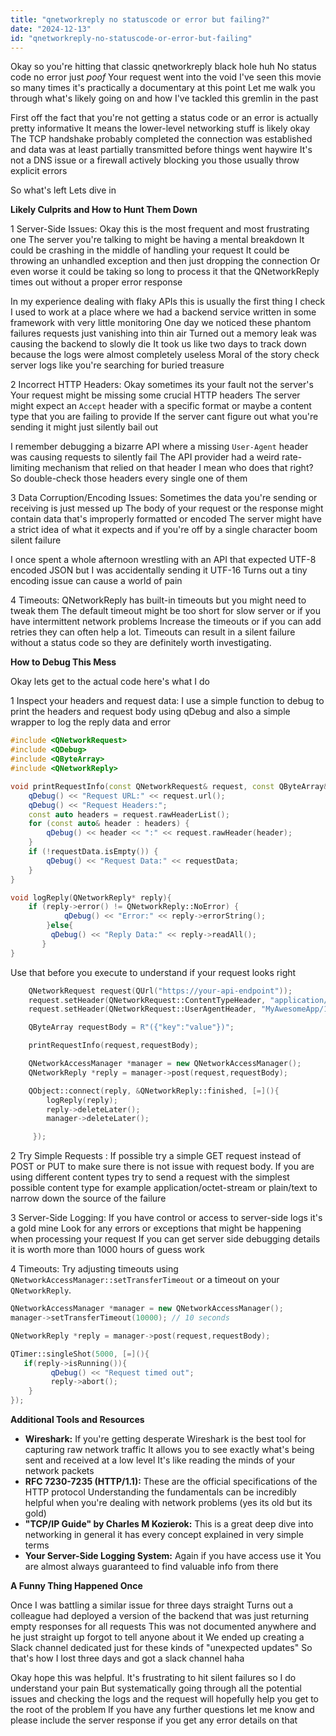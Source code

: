 ```yaml
---
title: "qnetworkreply no statuscode or error but failing?"
date: "2024-12-13"
id: "qnetworkreply-no-statuscode-or-error-but-failing"
---
```


Okay so you're hitting that classic qnetworkreply black hole huh No status code no error just *poof* Your request went into the void I've seen this movie so many times it's practically a documentary at this point Let me walk you through what's likely going on and how I've tackled this gremlin in the past

First off the fact that you're not getting a status code or an error is actually pretty informative It means the lower-level networking stuff is likely okay The TCP handshake probably completed the connection was established and data was at least partially transmitted before things went haywire It's not a DNS issue or a firewall actively blocking you those usually throw explicit errors

So what's left Lets dive in

**Likely Culprits and How to Hunt Them Down**

1 Server-Side Issues: Okay this is the most frequent and most frustrating one The server you're talking to might be having a mental breakdown It could be crashing in the middle of handling your request It could be throwing an unhandled exception and then just dropping the connection Or even worse it could be taking so long to process it that the QNetworkReply times out without a proper error response

In my experience dealing with flaky APIs this is usually the first thing I check I used to work at a place where we had a backend service written in some framework with very little monitoring One day we noticed these phantom failures requests just vanishing into thin air Turned out a memory leak was causing the backend to slowly die It took us like two days to track down because the logs were almost completely useless Moral of the story check server logs like you're searching for buried treasure

2 Incorrect HTTP Headers: Okay sometimes its your fault not the server's Your request might be missing some crucial HTTP headers The server might expect an `Accept` header with a specific format or maybe a content type that you are failing to provide If the server cant figure out what you're sending it might just silently bail out

I remember debugging a bizarre API where a missing `User-Agent` header was causing requests to silently fail The API provider had a weird rate-limiting mechanism that relied on that header I mean who does that right? So double-check those headers every single one of them

3 Data Corruption/Encoding Issues: Sometimes the data you're sending or receiving is just messed up The body of your request or the response might contain data that's improperly formatted or encoded The server might have a strict idea of what it expects and if you're off by a single character boom silent failure

I once spent a whole afternoon wrestling with an API that expected UTF-8 encoded JSON but I was accidentally sending it UTF-16 Turns out a tiny encoding issue can cause a world of pain

4 Timeouts: QNetworkReply has built-in timeouts but you might need to tweak them The default timeout might be too short for slow server or if you have intermittent network problems Increase the timeouts or if you can add retries they can often help a lot. Timeouts can result in a silent failure without a status code so they are definitely worth investigating.

**How to Debug This Mess**

Okay lets get to the actual code here's what I do

1 Inspect your headers and request data:  I use a simple function to debug to print the headers and request body using qDebug and also a simple wrapper to log the reply data and error
```cpp
#include <QNetworkRequest>
#include <QDebug>
#include <QByteArray>
#include <QNetworkReply>

void printRequestInfo(const QNetworkRequest& request, const QByteArray& requestData = QByteArray()) {
    qDebug() << "Request URL:" << request.url();
    qDebug() << "Request Headers:";
    const auto headers = request.rawHeaderList();
    for (const auto& header : headers) {
        qDebug() << header << ":" << request.rawHeader(header);
    }
    if (!requestData.isEmpty()) {
        qDebug() << "Request Data:" << requestData;
    }
}

void logReply(QNetworkReply* reply){
    if (reply->error() != QNetworkReply::NoError) {
            qDebug() << "Error:" << reply->errorString();
        }else{
         qDebug() << "Reply Data:" << reply->readAll();
       }
}
```
Use that before you execute to understand if your request looks right

```cpp
    QNetworkRequest request(QUrl("https://your-api-endpoint"));
    request.setHeader(QNetworkRequest::ContentTypeHeader, "application/json");
    request.setHeader(QNetworkRequest::UserAgentHeader, "MyAwesomeApp/1.0");

    QByteArray requestBody = R"({"key":"value"})";

    printRequestInfo(request,requestBody);

    QNetworkAccessManager *manager = new QNetworkAccessManager();
    QNetworkReply *reply = manager->post(request,requestBody);

    QObject::connect(reply, &QNetworkReply::finished, [=](){
        logReply(reply);
        reply->deleteLater();
        manager->deleteLater();

     });
```

2 Try Simple Requests : If possible try a simple GET request instead of POST or PUT to make sure there is not issue with request body. If you are using different content types try to send a request with the simplest possible content type for example application/octet-stream or plain/text to narrow down the source of the failure

3 Server-Side Logging: If you have control or access to server-side logs it's a gold mine Look for any errors or exceptions that might be happening when processing your request If you can get server side debugging details it is worth more than 1000 hours of guess work

4 Timeouts: Try adjusting timeouts using `QNetworkAccessManager::setTransferTimeout` or a timeout on your `QNetworkReply`.

```cpp
QNetworkAccessManager *manager = new QNetworkAccessManager();
manager->setTransferTimeout(10000); // 10 seconds

QNetworkReply *reply = manager->post(request,requestBody);

QTimer::singleShot(5000, [=](){
   if(reply->isRunning()){
         qDebug() << "Request timed out";
         reply->abort();
    }
});
```
**Additional Tools and Resources**

*   **Wireshark:**  If you're getting desperate Wireshark is the best tool for capturing raw network traffic It allows you to see exactly what's being sent and received at a low level It's like reading the minds of your network packets
*   **RFC 7230-7235 (HTTP/1.1):** These are the official specifications of the HTTP protocol Understanding the fundamentals can be incredibly helpful when you're dealing with network problems (yes its old but its gold)
*   **"TCP/IP Guide" by Charles M Kozierok:** This is a great deep dive into networking in general it has every concept explained in very simple terms
*   **Your Server-Side Logging System:** Again if you have access use it You are almost always guaranteed to find valuable info from there

**A Funny Thing Happened Once**

Once I was battling a similar issue for three days straight Turns out a colleague had deployed a version of the backend that was just returning empty responses for all requests This was not documented anywhere and he just straight up forgot to tell anyone about it We ended up creating a Slack channel dedicated just for these kinds of "unexpected updates" So that's how I lost three days and got a slack channel haha

Okay hope this was helpful. It's frustrating to hit silent failures so I do understand your pain But systematically going through all the potential issues and checking the logs and the request will hopefully help you get to the root of the problem If you have any further questions let me know and please include the server response if you get any error details on that
